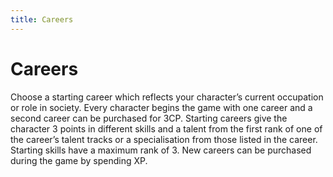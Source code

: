 ```yaml
---
title: Careers
---
```


# Careers

Choose a starting career which reflects your character’s current occupation or role in society. Every character begins the game with one career and a second career can be purchased for 3CP. Starting careers give the character 3 points in different skills and a talent from the first rank of one of the career’s talent tracks or a specialisation from those listed in the career. Starting skills have a maximum rank of 3. New careers can be purchased during the game by spending XP.
